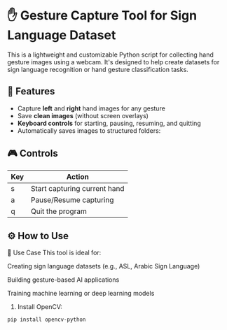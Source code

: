 # ✋ Gesture Capture Tool for Sign Language Dataset

This is a lightweight and customizable Python script for collecting hand gesture images using a webcam. It's designed to help create datasets for sign language recognition or hand gesture classification tasks.

## 🎯 Features

- Capture **left** and **right** hand images for any gesture
- Save **clean images** (without screen overlays)
- **Keyboard controls** for starting, pausing, resuming, and quitting
- Automatically saves images to structured folders:

## 🎮 Controls

| Key | Action                            |
|-----|-----------------------------------|
| s   | Start capturing current hand      |
| a   | Pause/Resume capturing            |
| q   | Quit the program                  |

## ⚙️ How to Use
🧠 Use Case
This tool is ideal for:

Creating sign language datasets (e.g., ASL, Arabic Sign Language)

Building gesture-based AI applications

Training machine learning or deep learning models

1. Install OpenCV:
 ```bash
 pip install opencv-python


